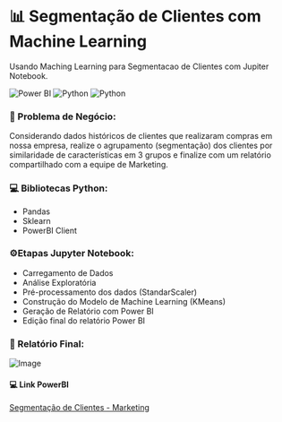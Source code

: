 # 📊 Segmentação de Clientes com Machine Learning
Usando Maching Learning para Segmentacao de Clientes com Jupiter Notebook.


![Power BI](https://img.shields.io/badge/Power-BI-d6c936?style=for-the-badge&logo=power-bi&logoColor=white)
![Python](https://img.shields.io/badge/Python-d6c936?style=for-the-badge&logo=python&logoColor=blue)
![Python](https://img.shields.io/badge/Pandas-dc930?style=for-the-badge&logo=pandas&logoColor=black)

### 🧪 Problema de Negócio:

Considerando dados históricos de clientes que realizaram compras em nossa empresa, realize o agrupamento (segmentação) dos clientes por similaridade de características em 3 grupos e finalize com um relatório compartilhado com a equipe de Marketing.

### 💻 Bibliotecas Python:
 - Pandas
 - Sklearn
 - PowerBI Client


### ⚙️Etapas Jupyter Notebook:
 - Carregamento de Dados
 - Análise Exploratória
 - Pré-processamento dos dados (StandarScaler)
 - Construção do Modelo de Machine Learning (KMeans)
 - Geração de Relatório com Power BI
 - Edição final do relatório Power BI

### 🧰 Relatório Final:

![Image](\images\image.png)

#### 💻 Link PowerBI
[Segmentação de Clientes - Marketing](https://app.powerbi.com/links/RXN3v4m9Eg?ctid=ab92b966-4489-4c22-9fc6-1535db65d26f&pbi_source=linkShare)


